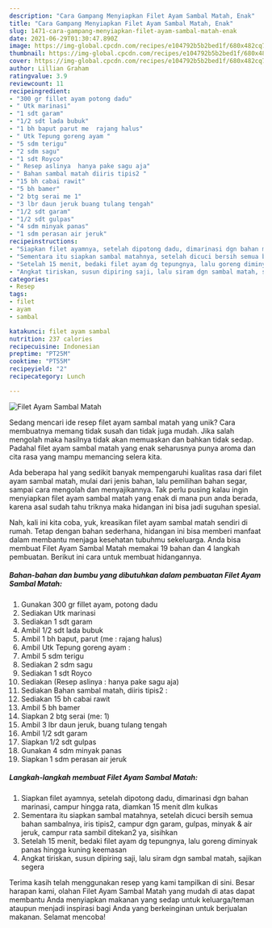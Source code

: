 ```yaml
---
description: "Cara Gampang Menyiapkan Filet Ayam Sambal Matah, Enak"
title: "Cara Gampang Menyiapkan Filet Ayam Sambal Matah, Enak"
slug: 1471-cara-gampang-menyiapkan-filet-ayam-sambal-matah-enak
date: 2021-06-29T01:30:47.890Z
image: https://img-global.cpcdn.com/recipes/e104792b5b2bed1f/680x482cq70/filet-ayam-sambal-matah-foto-resep-utama.jpg
thumbnail: https://img-global.cpcdn.com/recipes/e104792b5b2bed1f/680x482cq70/filet-ayam-sambal-matah-foto-resep-utama.jpg
cover: https://img-global.cpcdn.com/recipes/e104792b5b2bed1f/680x482cq70/filet-ayam-sambal-matah-foto-resep-utama.jpg
author: Lillian Graham
ratingvalue: 3.9
reviewcount: 11
recipeingredient:
- "300 gr fillet ayam potong dadu"
- " Utk marinasi"
- "1 sdt garam"
- "1/2 sdt lada bubuk"
- "1 bh baput parut me  rajang halus"
- " Utk Tepung goreng ayam "
- "5 sdm terigu"
- "2 sdm sagu"
- "1 sdt Royco"
- " Resep aslinya  hanya pake sagu aja"
- " Bahan sambal matah diiris tipis2 "
- "15 bh cabai rawit"
- "5 bh bamer"
- "2 btg serai me 1"
- "3 lbr daun jeruk buang tulang tengah"
- "1/2 sdt garam"
- "1/2 sdt gulpas"
- "4 sdm minyak panas"
- "1 sdm perasan air jeruk"
recipeinstructions:
- "Siapkan filet ayamnya, setelah dipotong dadu, dimarinasi dgn bahan marinasi, campur hingga rata, diamkan 15 menit dlm kulkas"
- "Sementara itu siapkan sambal matahnya, setelah dicuci bersih semua bahan sambalnya, iris tipis2, campur dgn garam, gulpas, minyak &amp; air jeruk, campur rata sambil ditekan2 ya, sisihkan"
- "Setelah 15 menit, bedaki filet ayam dg tepungnya, lalu goreng diminyak panas hingga kuning keemasan"
- "Angkat tiriskan, susun dipiring saji, lalu siram dgn sambal matah, sajikan segera"
categories:
- Resep
tags:
- filet
- ayam
- sambal

katakunci: filet ayam sambal 
nutrition: 237 calories
recipecuisine: Indonesian
preptime: "PT25M"
cooktime: "PT55M"
recipeyield: "2"
recipecategory: Lunch

---
```



![Filet Ayam Sambal Matah](https://img-global.cpcdn.com/recipes/e104792b5b2bed1f/680x482cq70/filet-ayam-sambal-matah-foto-resep-utama.jpg)

Sedang mencari ide resep filet ayam sambal matah yang unik? Cara membuatnya memang tidak susah dan tidak juga mudah. Jika salah mengolah maka hasilnya tidak akan memuaskan dan bahkan tidak sedap. Padahal filet ayam sambal matah yang enak seharusnya punya aroma dan cita rasa yang mampu memancing selera kita.

Ada beberapa hal yang sedikit banyak mempengaruhi kualitas rasa dari filet ayam sambal matah, mulai dari jenis bahan, lalu pemilihan bahan segar, sampai cara mengolah dan menyajikannya. Tak perlu pusing kalau ingin menyiapkan filet ayam sambal matah yang enak di mana pun anda berada, karena asal sudah tahu triknya maka hidangan ini bisa jadi suguhan spesial.




Nah, kali ini kita coba, yuk, kreasikan filet ayam sambal matah sendiri di rumah. Tetap dengan bahan sederhana, hidangan ini bisa memberi manfaat dalam membantu menjaga kesehatan tubuhmu sekeluarga. Anda bisa membuat Filet Ayam Sambal Matah memakai 19 bahan dan 4 langkah pembuatan. Berikut ini cara untuk membuat hidangannya.

<!--inarticleads1-->

##### Bahan-bahan dan bumbu yang dibutuhkan dalam pembuatan Filet Ayam Sambal Matah:

1. Gunakan 300 gr fillet ayam, potong dadu
1. Sediakan  Utk marinasi
1. Sediakan 1 sdt garam
1. Ambil 1/2 sdt lada bubuk
1. Ambil 1 bh baput, parut (me : rajang halus)
1. Ambil  Utk Tepung goreng ayam :
1. Ambil 5 sdm terigu
1. Sediakan 2 sdm sagu
1. Sediakan 1 sdt Royco
1. Sediakan  (Resep aslinya : hanya pake sagu aja)
1. Sediakan  Bahan sambal matah, diiris tipis2 :
1. Sediakan 15 bh cabai rawit
1. Ambil 5 bh bamer
1. Siapkan 2 btg serai (me: 1)
1. Ambil 3 lbr daun jeruk, buang tulang tengah
1. Ambil 1/2 sdt garam
1. Siapkan 1/2 sdt gulpas
1. Gunakan 4 sdm minyak panas
1. Siapkan 1 sdm perasan air jeruk




<!--inarticleads2-->

##### Langkah-langkah membuat Filet Ayam Sambal Matah:

1. Siapkan filet ayamnya, setelah dipotong dadu, dimarinasi dgn bahan marinasi, campur hingga rata, diamkan 15 menit dlm kulkas
1. Sementara itu siapkan sambal matahnya, setelah dicuci bersih semua bahan sambalnya, iris tipis2, campur dgn garam, gulpas, minyak &amp; air jeruk, campur rata sambil ditekan2 ya, sisihkan
1. Setelah 15 menit, bedaki filet ayam dg tepungnya, lalu goreng diminyak panas hingga kuning keemasan
1. Angkat tiriskan, susun dipiring saji, lalu siram dgn sambal matah, sajikan segera




Terima kasih telah menggunakan resep yang kami tampilkan di sini. Besar harapan kami, olahan Filet Ayam Sambal Matah yang mudah di atas dapat membantu Anda menyiapkan makanan yang sedap untuk keluarga/teman ataupun menjadi inspirasi bagi Anda yang berkeinginan untuk berjualan makanan. Selamat mencoba!
